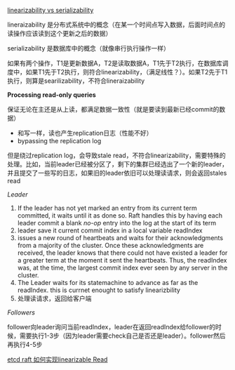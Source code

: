 

[linearizability vs serializability](http://www.bailis.org/blog/linearizability-versus-serializability/)

lineraizability 是分布式系统中的概念（在某一个时间点写入数据，后面时间点的读操作应该读到这个更新之后的数据）

serializability 是数据库中的概念（就像串行执行操作一样）

如果有两个操作，T1是更新数据A，T2是读取数据A，T1先于T2执行，在数据库调度中，如果T1先于T2执行，则符合linearizability，（满足线性？）。如果T2先于T1执行，则算是searilizability，不符合lineraizability



**Processing read-only queries**

保证无论在主还是从上读，都满足数据一致性（就是要读到最新已经commit的数据）

 * 和写一样，读也产生replication日志（性能不好）
 * bypassing the replication log

但是绕过replication log，会导致stale read，不符合linearizability，需要特殊的处理。比如，当前leader已经被分区了，剩下的集群已经选出了一个新的leader，并且提交了一些写的日志，如果旧的leader依旧可以处理读请求，则会返回stales read

*Leader*

1. If the leader has not yet marked an entry from its current term committed, it waits until it as done so. Raft handles this by having each leader commit a blank *no-op* entry into the log at the start of its term
2. leader save it current commit index in a local variable readIndex
3. issues a new round of heartbeats and waits for their acknowledgments from a majority of the cluster. Once these acknowledgments are received, the leader knows that there could not have existed a leader for a greater term at the moment it sent the heartbeats. Thus, the readIndex was, at the time, the largest commit index ever seen by any server in the cluster.
4. The Leader waits for its statemachine to advance as far as the readIndex. this is currnet enought to satisfy linearizbility
5. 处理读请求，返回给客户端

*Followers*

follower向leader询问当前readIndex，leader在返回readIndex给follower的时候，需要执行1-3步（因为leader需要check自己是否还是leader）。follower然后再执行4-5步



[etcd raft 如何实现linearizable Read](https://zhuanlan.zhihu.com/p/27869566)